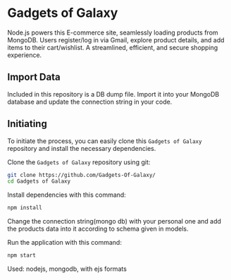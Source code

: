 # Gadgets of Galaxy

Node.js powers this E-commerce site, seamlessly loading products from MongoDB. Users register/log in via Gmail, explore product details, and add items to their cart/wishlist. A streamlined, efficient, and secure shopping experience.

## Import Data
Included in this repository is a DB dump file. Import it into your MongoDB database and update the connection string in your code.

## Initiating
To initiate the process, you can easily clone this `Gadgets of Galaxy` repository and install the necessary dependencies.

Clone the `Gadgets of Galaxy` repository using git:

```bash
git clone https://github.com/Gadgets-Of-Galaxy/
cd Gadgets of Galaxy
```

Install dependencies with this command:
```bash
npm install
```

Change the connection string(mongo db) with your personal one and add the products data into it according to schema given in models.

Run the application with this command:
```bash
npm start
```
Used:
nodejs, 
mongodb, 
with ejs formats
